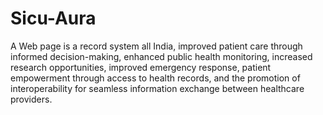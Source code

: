# Sicu-Aura
A Web page is a record system all India, improved patient care through informed decision-making, enhanced public health monitoring, increased research opportunities, improved emergency response, patient empowerment through access to health records, and the promotion of interoperability for seamless information exchange between healthcare providers.

